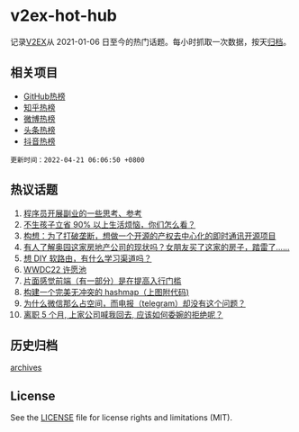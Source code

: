 # v2ex-hot-hub

 记录[V2EX](https://www.v2ex.com/)从 2021-01-06 日至今的热门话题。每小时抓取一次数据，按天[归档](archives)。
 
 ## 相关项目

- [GitHub热榜](https://github.com/snaildev/github-hot-hub)
- [知乎热榜](https://github.com/snaildev/zhihu-hot-hub)
- [微博热榜](https://github.com/snaildev/weibo-hot-hub)
- [头条热榜](https://github.com/snaildev/toutiao-hot-hub)
- [抖音热榜](https://github.com/snaildev/douyin-hot-hub)


 `更新时间：2022-04-21 06:06:50 +0800`

## 热议话题

1. [程序员开展副业的一些思考、参考](https://www.v2ex.com/t/848072)
1. [不生孩子立省 90% 以上生活烦恼，你们怎么看？](https://www.v2ex.com/t/848073)
1. [构想：为了打破垄断，想做一个开源的产权去中心化的即时通讯开源项目](https://www.v2ex.com/t/848089)
1. [有人了解奥园这家房地产公司的现状吗？女朋友买了这家的房子，踏雷了......](https://www.v2ex.com/t/848057)
1. [想 DIY 软路由，有什么学习渠道吗？](https://www.v2ex.com/t/848056)
1. [WWDC22 许愿池](https://www.v2ex.com/t/848052)
1. [片面感觉前端（有一部分）是在提高入行门槛](https://www.v2ex.com/t/848148)
1. [构建一个完美无冲突的 hashmap（上图附代码)](https://www.v2ex.com/t/848178)
1. [为什么微信那么占空间，而电报（telegram）却没有这个问题？](https://www.v2ex.com/t/848198)
1. [离职 5 个月, 上家公司喊我回去, 应该如何委婉的拒绝呢？](https://www.v2ex.com/t/848044)

## 历史归档

[archives](archives)

## License

See the [LICENSE](LICENSE) file for license rights and limitations (MIT).
